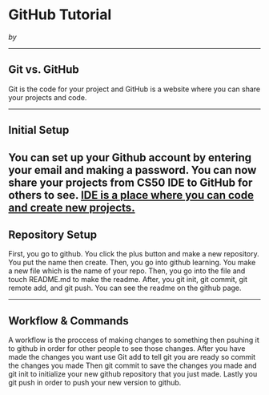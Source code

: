 # GitHub Tutorial

_by <Benson Liao>_

---
## Git vs. GitHub
Git is the code for your project and GitHub is a website where you can share your projects and code. 


---
## Initial Setup
You can set up your Github account by entering your email and making a password. You can now share your projects from CS50 IDE to GitHub for others to see.
[IDE is a place where you can code and create new projects.](https.//github.com/lbaerga/github-tutorial) 
---
## Repository Setup
First, you go to github. You click the plus button and make a new repository. You put the name then create. Then, you go into github learning. You make a new file which is the name of your repo. 
Then, you go into the file and touch README.md to make the readme. After, you git init, git commit, git remote add, and git push. You can see the readme on the github page.

---
## Workflow & Commands
A workflow is the proccess of making changes to something then psuhing it to github in order for other people to see those changes.
After you have made the changes you want use Git add to tell git you are ready so commit the changes you made
Then git commit to save the changes you made and git init to initialize your new github repository that you just made.
Lastly you git push in order to push your new version to github.
